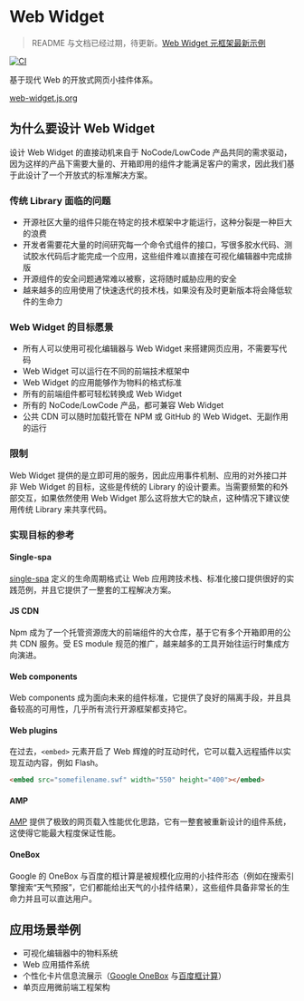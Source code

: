 # Web Widget

> README 与文档已经过期，待更新。[Web Widget 元框架最新示例](https://github.com/web-widget/web-widget/tree/main/examples/web-router)

[![CI](https://github.com/web-widget/web-widget/actions/workflows/test.yml/badge.svg?event=push)](https://github.com/web-widget/web-widget/actions/workflows/test.yml?query=event%3Apush)

基于现代 Web 的开放式网页小挂件体系。

[web-widget.js.org](https://web-widget.js.org/)

## 为什么要设计 Web Widget

设计 Web Widget 的直接动机来自于 NoCode/LowCode 产品共同的需求驱动，因为这样的产品下需要大量的、开箱即用的组件才能满足客户的需求，因此我们基于此设计了一个开放式的标准解决方案。

### 传统 Library 面临的问题

- 开源社区大量的组件只能在特定的技术框架中才能运行，这种分裂是一种巨大的浪费
- 开发者需要花大量的时间研究每一个命令式组件的接口，写很多胶水代码、测试胶水代码后才能完成一个应用，这些组件难以直接在可视化编辑器中完成排版
- 开源组件的安全问题通常难以被察，这将随时威胁应用的安全
- 越来越多的应用使用了快速迭代的技术栈，如果没有及时更新版本将会降低软件的生命力

### Web Widget 的目标愿景

- 所有人可以使用可视化编辑器与 Web Widget 来搭建网页应用，不需要写代码
- Web Widget 可以运行在不同的前端技术框架中
- Web Widget 的应用能够作为物料的格式标准
- 所有的前端组件都可轻松转换成 Web Widget
- 所有的 NoCode/LowCode 产品，都可兼容 Web Widget
- 公共 CDN 可以随时加载托管在 NPM 或 GitHub 的 Web Widget、无副作用的运行

### 限制

Web Widget 提供的是立即可用的服务，因此应用事件机制、应用的对外接口并非 Web Widget 的目标，这些是传统的 Library 的设计要素。当需要频繁的和外部交互，如果依然使用 Web Widget 那么这将放大它的缺点，这种情况下建议使用传统 Library 来共享代码。

### 实现目标的参考

#### Single-spa

[single-spa](https://single-spa.js.org/) 定义的生命周期格式让 Web 应用跨技术栈、标准化接口提供很好的实践范例，并且它提供了一整套的工程解决方案。

#### JS CDN

Npm 成为了一个托管资源庞大的前端组件的大仓库，基于它有多个开箱即用的公共 CDN 服务。受 ES module 规范的推广，越来越多的工具开始往运行时集成方向演进。

#### Web components

Web components 成为面向未来的组件标准，它提供了良好的隔离手段，并且具备较高的可用性，几乎所有流行开源框架都支持它。

#### Web plugins

在过去，`<embed>` 元素开启了 Web 辉煌的时互动时代，它可以载入远程插件以实现互动内容，例如 Flash。

```html
<embed src="somefilename.swf" width="550" height="400"></embed>
```

#### AMP

[AMP](https://amp.dev) 提供了极致的网页载入性能优化思路，它有一整套被重新设计的组件系统，这使得它能最大程度保证性能。

#### OneBox

Google 的 OneBox 与百度的框计算是被规模化应用的小挂件形态（例如在搜索引擎搜索“天气预报”，它们都能给出天气的小挂件结果），这些组件具备非常长的生命力并且可以直达用户。

## 应用场景举例

- 可视化编辑器中的物料系统
- Web 应用插件系统
- 个性化卡片信息流展示（[Google OneBox](https://en.ryte.com/wiki/Google_OneBox) 与[百度框计算](https://baike.baidu.com/item/%E6%A1%86%E8%AE%A1%E7%AE%97/9541258)）
- 单页应用微前端工程架构
